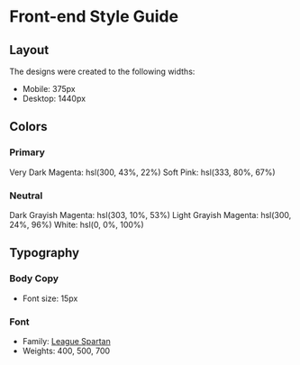 # Front-end Style Guide

## Layout

The designs were created to the following widths:

-   Mobile: 375px
-   Desktop: 1440px

## Colors

### Primary

Very Dark Magenta: hsl(300, 43%, 22%)
Soft Pink: hsl(333, 80%, 67%)

### Neutral

Dark Grayish Magenta: hsl(303, 10%, 53%)
Light Grayish Magenta: hsl(300, 24%, 96%)
White: hsl(0, 0%, 100%)

## Typography

### Body Copy

-   Font size: 15px

### Font

-   Family: [League Spartan](https://fonts.google.com/specimen/League+Spartan)
-   Weights: 400, 500, 700
